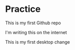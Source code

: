 # Practice

This is my first Github repo

I'm writing this on the internet

This is my first desktop change
